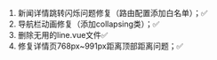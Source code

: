 1. 新闻详情跳转闪烁问题修复（路由配置添加白名单）；✅
2. 导航栏动画修复（添加collapsing类）；✅
3. 删除无用的line.vue文件✅
4. 修复详情页768px~991px距离顶部距离问题；✅